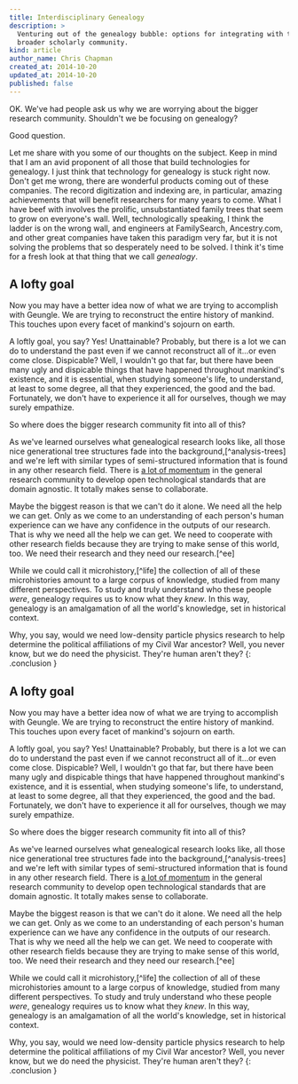 ```yaml
---
title: Interdisciplinary Genealogy
description: >
  Venturing out of the genealogy bubble: options for integrating with the
  broader scholarly community.
kind: article
author_name: Chris Chapman
created_at: 2014-10-20
updated_at: 2014-10-20
published: false
---
```

OK. We've had people ask us why we are worrying about the bigger research
community. Shouldn't we be focusing on genealogy?

Good question.

Let me share with you some of our thoughts on the subject. Keep in mind that I
am an avid proponent of all those that build technologies for genealogy. I just
think that technology for genealogy is stuck right now. Don't get me wrong,
there are wonderful products coming out of these companies. The record
digitization and indexing are, in particular, amazing achievements that will
benefit researchers for many years to come. What I have beef with involves the
prolific, unsubstantiated family trees that seem to grow on everyone's wall.
Well, technologically speaking, I think the ladder is on the wrong wall, and
engineers at FamilySearch, Ancestry.com, and other great companies have taken
this paradigm very far, but it is not solving the problems that so desperately
need to be solved. I think it's time for a fresh look at that thing that we
call _genealogy_.

<!--MORE-->

## A lofty goal

Now you may have a better idea now of what we are trying to accomplish with
Geungle. We are trying to reconstruct the entire history of mankind. This
touches upon every facet of mankind's sojourn on earth.

A loftly goal, you say? Yes! Unattainable? Probably, but there is a lot we can
do to understand the past even if we cannot reconstruct all of it...or even
  come close. Dispicable? Well, I wouldn't go that far, but there have been
  many ugly and dispicable things that have happened throughout mankind's
  existence, and it is essential, when studying someone's life, to understand,
  at least to some degree, all that they experienced, the good and the bad.
  Fortunately, we don't have to experience it all for ourselves, though we may
  surely empathize.

So where does the bigger research community fit into all of this?

As we've learned ourselves what genealogical research looks like, all those
nice generational tree structures fade into the background,[^analysis-trees]
and we're left with similar types of semi-structured information that is found
in any other research field. There is [a lot of
momentum](/blog/heading-to-oai8/) in the general research community to develop
open technological standards that are domain agnostic. It totally makes sense
to collaborate.
  
Maybe the biggest reason is that we can't do it alone. We need all the help we
can get. Only as we come to an understanding of each person's human experience
can we have any confidence in the outputs of our research. That is why we need
all the help we can get. We need to cooperate with other research fields
because they are trying to make sense of this world, too. We need their
research and they need our research.[^ee]

While we could call it microhistory,[^life] the collection of all of these
microhistories amount to a large corpus of knowledge, studied from many
different perspectives. To study and truly understand who these people _were_,
genealogy requires us to know what they _knew_. In this way, genealogy is an
amalgamation of all the world's knowledge, set in historical context. 

Why, you say, would we need low-density particle physics research to help
determine the political affiliations of my Civil War ancestor? Well, you never
know, but we do need the physicist. They're human aren't they?
{: .conclusion }

## A lofty goal

Now you may have a better idea now of what we are trying to accomplish with
Geungle. We are trying to reconstruct the entire history of mankind. This
touches upon every facet of mankind's sojourn on earth.

A loftly goal, you say? Yes! Unattainable? Probably, but there is a lot we can
do to understand the past even if we cannot reconstruct all of it...or even
  come close. Dispicable? Well, I wouldn't go that far, but there have been
  many ugly and dispicable things that have happened throughout mankind's
  existence, and it is essential, when studying someone's life, to understand,
  at least to some degree, all that they experienced, the good and the bad.
  Fortunately, we don't have to experience it all for ourselves, though we may
  surely empathize.

So where does the bigger research community fit into all of this?

As we've learned ourselves what genealogical research looks like, all those
nice generational tree structures fade into the background,[^analysis-trees]
and we're left with similar types of semi-structured information that is found
in any other research field. There is [a lot of
momentum](/blog/heading-to-oai8/) in the general research community to develop
open technological standards that are domain agnostic. It totally makes sense
to collaborate.
  
Maybe the biggest reason is that we can't do it alone. We need all the help we
can get. Only as we come to an understanding of each person's human experience
can we have any confidence in the outputs of our research. That is why we need
all the help we can get. We need to cooperate with other research fields
because they are trying to make sense of this world, too. We need their
research and they need our research.[^ee]

While we could call it microhistory,[^life] the collection of all of these
microhistories amount to a large corpus of knowledge, studied from many
different perspectives. To study and truly understand who these people _were_,
genealogy requires us to know what they _knew_. In this way, genealogy is an
amalgamation of all the world's knowledge, set in historical context. 

Why, you say, would we need low-density particle physics research to help
determine the political affiliations of my Civil War ancestor? Well, you never
know, but we do need the physicist. They're human aren't they?
{: .conclusion }


